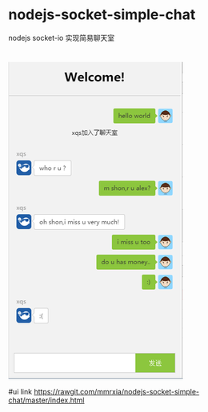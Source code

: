 # nodejs-socket-simple-chat
nodejs socket-io 实现简易聊天室

#
![](./ui/ui_chat.png)

#ui link
https://rawgit.com/mmrxia/nodejs-socket-simple-chat/master/index.html
